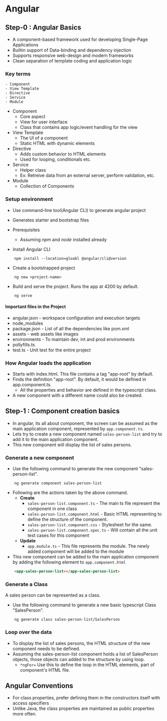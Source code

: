 # Angular

## Step-0 : Angular Basics

- A component-based framework used for developing Single-Page Applications
- Builtin support of Data-binding and dependency injection
- Supports responsive web-design and modern frameworks
- Clean separation of template coding and application logic

### Key terms
    - Component
    - View Template
    - Directive
    - Service
    - Module

- Component
    - Core aspect
    - View for user interface
    - Class that contains app logic/event handling for the view
- View Template
    - The UI of a component
    - Static HTML with dynamic elements
- Directive
    - Adds custom behavior to HTML elements
    - Used for looping, conditionals etc.
- Service
    - Helper class
    - Ex: Retreive data from an external server, perform validation, etc.
- Module
    - Collection of Components

### Setup environment

- Use command-line tool(Angular CLI) to generate angular project
- Generates starter and bootstrap files

- Prerequisites
    - Assuming *npm* and *node* installed already
- Install Angular CLI
```shell
    npm install --location=gloabl @angular/cli@version
```
- Create a bootstrapped project
```shell
    ng new <project-name>
```
- Build and serve the project.  Runs the app at 4200 by default.
```shell
    ng serve
```

#### Important files in the Project
- angular.json - workspace configuration and execution targets
- node_modules
- package.json - List of all the dependencies like pom.xml
- assets - web assets like images
- environments - To maintain dev, int and prod environments
- pollyfills.ts
- test.ts - Unit test for the entire project

### How Angular loads the application

- Starts with index.html.  This file contains a tag "app-root" by default.
- Finds the definition "app-root".  By default, it would be defined in app.component.ts.
    - All the properties and behavior are defined in the typescript class.
- A new component with a different name could also be created.

## Step-1 : Component creation basics

- In angular, its all about component, the screen can be assumed as the main application component, represented by `app.component.ts`.
- Lets try to create a new component named `sales-person-list` and try to add it to the main application component.
- This new component will display the list of sales persons.

### Generate a new component 

- Use the following command to generate the new component "sales-person-list".
```shell
    ng generate component sales-person-list
```
- Following are the actions taken by the above command.
    - **Create**
        - `sales-person-list.component.ts` - The main ts file represent the component in one class
        - `sales-person-list.component.html` - Basic HTML representing to define the structure of the component.
        - `sales-person-list.component.css` - Stylesheet for the same.
        - `sales-person-list.component.spec.ts` -  Will contain all the unit test cases for this component
    - **Update**
        - `app.module.ts` - This file represents the module.  The newly added component will be added to the module
- This new component can be added to the main application component by adding the following element to `app.component.html`
```html
    <app-sales-person-list></app-sales-person-list>
```
        
### Generate a Class

A sales person can be represented as a class.  

- Use the following command to generate a new basic typescript Class "SalesPerson".
```shell
    ng generate class sales-person-list/SalesPerson
```

### Loop over the data

- To display the list of sales persons, the HTML structure of the new component needs to be defined.
- Assuming the sales-person-list component holds a list of SalesPerson objects, those objects can added to the structure by using loop.  
    - `*ngFor=` Use this to define the loop in the HTML elements, part of component's HTML file.

## Angular Conventions

- For class properties, prefer defining them in the constructors itself with access specifiers
- Unlike Java, the class properties are maintained as public properties more often.   
